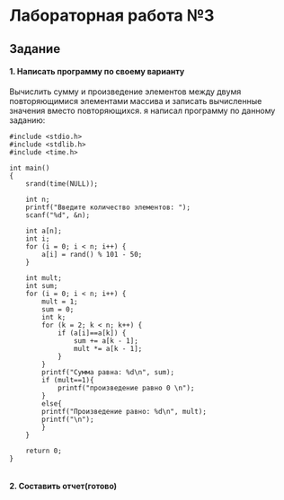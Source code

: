 # Лабораторная работа №3
## Задание
#### 1. Написать программу по своему варианту
Вычислить сумму и произведение элементов между двумя повторяющимися элементами массива и записать вычисленные значения вместо повторяющихся.
я написал программу по данному заданию:
~~~
#include <stdio.h>
#include <stdlib.h>
#include <time.h>

int main()
{
    srand(time(NULL));

    int n;
    printf("Введите количество элементов: ");
    scanf("%d", &n);

    int a[n];
    int i;
    for (i = 0; i < n; i++) {
        a[i] = rand() % 101 - 50;
    }

    int mult;
    int sum;
    for (i = 0; i < n; i++) {
        mult = 1;
        sum = 0;
        int k;
        for (k = 2; k < n; k++) {
            if (a[i]==a[k]) {
                sum += a[k - 1];
                mult *= a[k - 1];
            }
        }
        printf("Сумма равна: %d\n", sum);
        if (mult==1){
            printf("произведение равно 0 \n");
        }
        else{
        printf("Произведение равно: %d\n", mult);
        printf("\n");
        }
    }

    return 0;
}
    
~~~
[](скрин.png)


#### 2. Составить отчет(готово)
